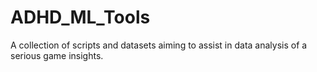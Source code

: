 # ADHD_ML_Tools
A collection of scripts and datasets aiming to assist in data analysis of a serious game insights.
